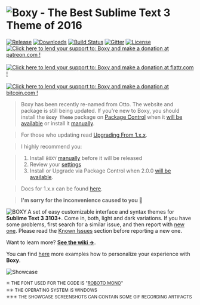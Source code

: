 # ![Boxy - The Best Sublime Text 3 Theme of 2016][img-name]

[![Release][img-release]][release]
[![Downloads][img-downloads]][downloads]
[![Build Status][img-build-status]][build-status]
[![Gitter][img-gitter]][gitter]
[![License][img-license]][license]&nbsp;
[![Click here to lend your support to: Boxy and make a donation at patreon.com !][img-patreon]][patreon]&nbsp;
[![Click here to lend your support to: Boxy and make a donation at flattr.com !][img-flattr]][flattr]&nbsp;
[![Click here to lend your support to: Boxy and make a donation at bitcoin.com !][img-bitcoin]][bitcoin]

> Boxy has been recently re-named from Otto. The website and package is still being updated. If you're new to Boxy, you should install the **`Boxy Theme`** package on [Package Control][downloads] when it [will be available][pr] or install it [manually][manual-install]. 

> For those who updating read [Upgrading From 1.x.x][upgrading]. 

> I highly recommend you:

> 1. Install `BOXY` [manually][manual-install] before it will be released
> 2. Review your [settings][settings]
> 3. Install or Upgrade via Package Control when 2.0.0 [will be available][pr].

> Docs for 1.x.x can be found [here][docs1xx].

> **I'm sorry for the inconvenience caused to you 🙍**

<a href="http://www.oivva.com/boxy" target="_blank"><img align="left" src="https://raw.githubusercontent.com/oivva/boxy-extras/master/assets/readme/logo.gif" alt="BOXY"></a>

A set of easy customizable interface and syntax themes for **Sublime Text 3 3103+**. Come in, both, light and dark variations. If you have some problems, first search for a similar issue, and then report with [new one][issues]. Please read the [Known Issues][known-issues] section before reporting a new one.

Want to learn more? [**See the wiki &#8594;**][wiki].

You can find [here][showcase] more examples how to personalize your experience with **Boxy**.

![Showcase][img-showcase]


<sup>✳️ THE FONT USED FOR THE CODE IS "<a href="https://www.google.com/fonts/specimen/Roboto+Mono" target="_blank">ROBOTO MONO</a>"</sup><br>
<sup>✳️✳️ THE OPERATING SYSTEM IS WINDOWS</sup><br>
<sup>✳✳✳ THE SHOWCASE SCREENSHOTS CAN CONTAIN SOME GIF RECORDING ARTIFACTS</sup>


<!-- Links -->

[release]: https://github.com/oivva/boxy/releases
[downloads]: https://packagecontrol.io/packages/Boxy%20Theme
[build-status]: https://travis-ci.org/oivva/boxy
[gitter]: https://gitter.im/oivva/boxy
[license]: https://github.com/oivva/boxy
[patreon]: https://www.patreon.com/oivva "Donate with Patreon"
[flattr]: https://flattr.com/profile/oivva "Donate with Flattr"
[bitcoin]: https://www.coinbase.com/oivva "Donate with Bitcoin"
[upgrading]: https://github.com/oivva/boxy/wiki/Upgrading
[issues]: https://github.com/oivva/boxy/issues
[wiki]: https://github.com/oivva/boxy/wiki
[showcase]: https://github.com/oivva/boxy/wiki/Showcase
[website]: http://www.oivva.com/boxy/
[known-issues]: https://github.com/oivva/boxy/wiki#known-issues
[pr]: https://github.com/wbond/package_control_channel/pull/5500
[docs1xx]: https://github.com/oivva/boxy/blob/v1.1.1/README.md
[manual-install]: https://github.com/oivva/boxy/wiki/Get-It#installation
[settings]: https://github.com/oivva/boxy/wiki/Settings

<!-- Images -->

[img-name]: https://raw.githubusercontent.com/oivva/boxy-extras/master/assets/readme/name.png
[img-release]: https://img.shields.io/github/release/oivva/boxy.svg?style=flat
[img-downloads]: https://img.shields.io/packagecontrol/dt/Boxy%20Theme.svg?style=flat
[img-build-status]: https://img.shields.io/travis/oivva/boxy.svg?style=flat
[img-gitter]: https://img.shields.io/gitter/room/nwjs/nw.js.svg?style=flat
[img-license]: https://img.shields.io/github/license/mashape/apistatus.svg?style=flat
[img-patreon]: https://raw.githubusercontent.com/oivva/boxy-extras/master/assets/readme/patreon.png
[img-flattr]: https://raw.githubusercontent.com/oivva/boxy-extras/master/assets/readme/flattr.png
[img-bitcoin]: https://raw.githubusercontent.com/oivva/boxy-extras/master/assets/readme/bitcoin.png
[img-showcase]: https://raw.githubusercontent.com/oivva/boxy-extras/master/assets/readme/showcase.gif
